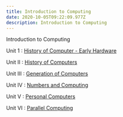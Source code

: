 ```yaml
---
title: Introduction to Computing
date: 2020-10-05T09:22:09.977Z
description: Introduction to Computing
---
```

Introduction to Computing

Unit 1 : [History of Computer - Early Hardware](pdfs/Unit-1-Class-01.pdf)

Unit II : [History of Computers](pdfs/Unit-1-Class-02.pdf)

Unit III : [Generation of Computers](pdfs/Unit-1-Class-03.pdf)

Unit IV : [Numbers and Computing](pdfs/Unit-1-Class-04.pdf)

Unit V : [Personal Computers](pdfs/Unit-1-Class-05.pdf)

Unit VI : [Parallel Computing](pdfs/Unit-1-Class-06.pdf)
